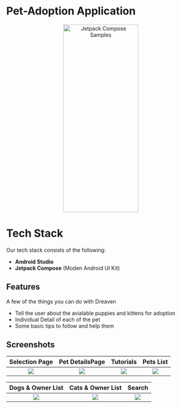 # Pet-Adoption Application

<p align="center">
<img src="https://github.com/Vishesht27/Pet-Adoption/blob/main/Images/8.gif" alt="Jetpack Compose Samples" width="200" height="500"  />
</p>

# Tech Stack

Our tech stack consists of the following:

* **Android Studio**   
* **Jetpack Compose**  (Moden Android UI Kit)


## Features

A few of the things you can do with Dreaven 

* Tell the user about the avialable puppies and kittens for adoption
* Individual Detail of each of the pet
* Some basic tips to follow and help them


## Screenshots
 Selection Page               |  Pet DetailsPage               | Tutorials         |  Pets List
:-------------------------:|:-------------------------:|:-------------------------:|:-------------------------:
![](https://github.com/Vishesht27/Pet-Adoption/blob/main/Images/1.jpeg)|![](https://github.com/Vishesht27/Pet-Adoption/blob/main/Images/2.jpeg)|![](https://github.com/Vishesht27/Pet-Adoption/blob/main/Images/3.jpeg)|![](https://github.com/Vishesht27/Pet-Adoption/blob/main/Images/4.jpeg)|


Dogs & Owner List        | Cats & Owner List       |  Search          
:-------------------------:|:-------------------------:|:-------------------------:
![](https://github.com/Vishesht27/Pet-Adoption/blob/main/Images/5.jpeg)|![](https://github.com/Vishesht27/Pet-Adoption/blob/main/Images/6.jpeg)|![](https://github.com/Vishesht27/Pet-Adoption/blob/main/Images/7.jpeg)|
